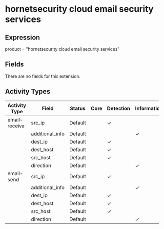 hornetsecurity cloud email security services
============================================

Expression
----------

product = "hornetsecurity cloud email security services"

Fields
------

There are no fields for this extension.

Activity Types
--------------

| Activity Type | Field           | Status  | Core | Detection | Informational |
| ------------- | --------------- | ------- | ---- | --------- | ------------- |
| email-receive | src_ip          | Default |      | &#10003;  |               |
|               | additional_info | Default |      |           | &#10003;      |
|               | dest_ip         | Default |      | &#10003;  |               |
|               | dest_host       | Default |      | &#10003;  |               |
|               | src_host        | Default |      | &#10003;  |               |
|               | direction       | Default |      |           | &#10003;      |
| email-send    | src_ip          | Default |      | &#10003;  |               |
|               | additional_info | Default |      |           | &#10003;      |
|               | dest_ip         | Default |      | &#10003;  |               |
|               | dest_host       | Default |      | &#10003;  |               |
|               | src_host        | Default |      | &#10003;  |               |
|               | direction       | Default |      |           | &#10003;      |

